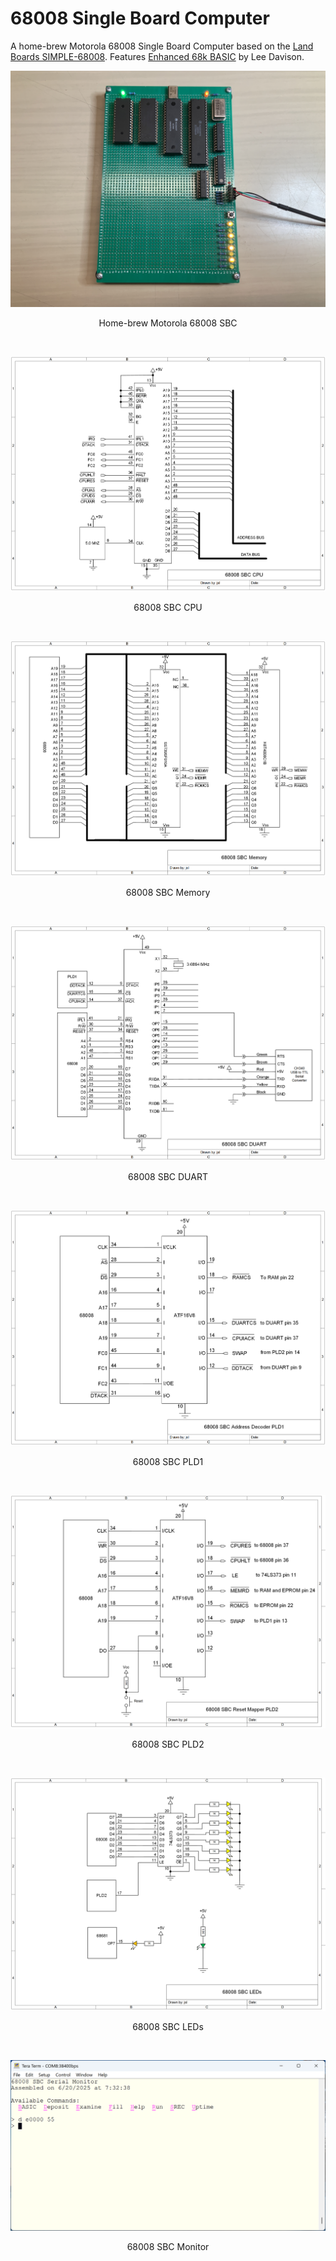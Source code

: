 # 68008 Single Board Computer
A home-brew Motorola 68008 Single Board Computer based on the [Land Boards SIMPLE-68008](https://land-boards.com/blwiki/index.php?title=SIMPLE-68008). Features [Enhanced 68k BASIC](http://www.6502.org/users/mycorner/68k/ehbasic/index.html) by Lee Davison.
<p align="center"><img src="/images/68008 SBC.JPEG"/>
<p align="center">Home-brew Motorola 68008 SBC</p><br>
<p align="center"><img src="/images/68008 SBC CPU.png"/>
<p align="center">68008 SBC CPU</p><br>
<p align="center"><img src="/images/68008 SBC Memory.png"/>
<p align="center">68008 SBC Memory</p><br>
<p align="center"><img src="/images/68008 SBC DUART.png"/>
<p align="center">68008 SBC DUART</p><br>
<p align="center"><img src="/images/68008 SBC PLD1.png"/>
<p align="center">68008 SBC PLD1</p><br>
<p align="center"><img src="/images/68008 SBC PLD2.png"/>
<p align="center">68008 SBC PLD2</p><br>
<p align="center"><img src="/images/68008 SBC LEDs.png"/>
<p align="center">68008 SBC LEDs</p><br>
<p align="center"><img src="/images/68008 SBC Monitor.png"/>
<p align="center">68008 SBC Monitor</p><br>
